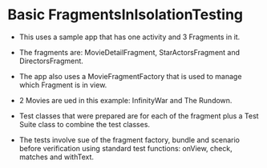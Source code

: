 # Basic FragmentsInIsolationTesting

- This uses a  sample app that has one activity and 3 Fragments in it.  
- The fragments are: MovieDetailFragment, StarActorsFragment and DirectorsFragment.  
- The app also uses a MovieFragmentFactory that is used to manage which Fragment is in view.  
- 2 Movies are ued in this example: InfinityWar and The Rundown.  

- Test classes that were prepared are for each of the fragment plus a Test Suite class to combine the test classes.  

- The tests involve sue of the fragment factory, bundle and scenario before verification using  standard test functions: onView, check, matches and withText.
